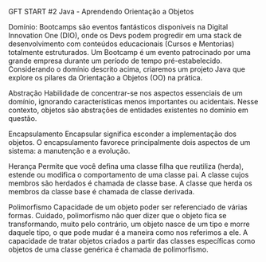 GFT START #2 Java - Aprendendo Orientação a Objetos

Domínio: Bootcamps são eventos fantásticos disponíveis na Digital Innovation One (DIO), onde os Devs podem progredir em uma stack de desenvolvimento com conteúdos educacionais (Cursos e Mentorias) totalmente estruturados. Um Bootcamp é um evento patrocinado por uma grande empresa durante um período de tempo pré-estabelecido. Considerando o domínio descrito acima, criaremos um projeto Java que explore os pilares da Orientação a Objetos (OO) na prática.

Abstração
Habilidade de concentrar-se nos aspectos essenciais de um domínio, ignorando características menos importantes ou acidentais. Nesse contexto, objetos são abstrações de entidades existentes no domínio em questão.

Encapsulamento
Encapsular significa esconder a implementação dos objetos. O encapsulamento favorece principalmente dois aspectos de um sistema: a manutenção e a evolução.

Herança
Permite que você defina uma classe filha que reutiliza (herda), estende ou modifica o comportamento de uma classe pai. A classe cujos membros são herdados é chamada de classe base. A classe que herda os membros da classe base é chamada de classe derivada.

Polimorfismo
Capacidade de um objeto poder ser referenciado de várias formas. Cuidado, polimorfismo não quer dizer que o objeto fica se transformando, muito pelo contrário, um objeto nasce de um tipo e morre daquele tipo, o que pode mudar é a maneira como nos referimos a ele. A capacidade de tratar objetos criados a partir das classes específicas como objetos de uma classe genérica é chamada de polimorfismo.